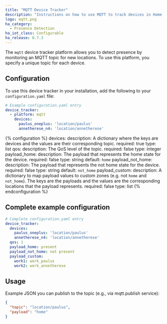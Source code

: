```yaml
---
title: "MQTT Device Tracker"
description: "Instructions on how to use MQTT to track devices in Home Assistant."
logo: mqtt.png
ha_category:
  - Presence Detection
ha_iot_class: Configurable
ha_release: 0.7.3
---
```



The `mqtt` device tracker platform allows you to detect presence by monitoring an MQTT topic for new locations. To use this platform, you specify a unique topic for each device.

## Configuration

To use this device tracker in your installation, add the following to your `configuration.yaml` file:

```yaml
# Example configuration.yaml entry
device_tracker:
  - platform: mqtt
    devices:
      paulus_oneplus: 'location/paulus'
      annetherese_n4: 'location/annetherese'
```

{% configuration %}
devices:
  description: A dictionary where the keys are devices and the values are their corresponding topic.
  required: true
  type: list
qos:
  description: The QoS level of the topic.
  required: false
  type: integer
payload_home:
  description: The payload that represents the home state for the device.
  required: false
  type: string
  default: `home`
payload_not_home:
  description: The payload that represents the not home state for the device.
  required: false
  type: string
  default: `not_home`
payload_custom:
  description: A dictionary to map payload values to custom zones (e.g. not `home` and `not_home`). The keys are the payloads and the values are the corresponding locations that the payload represents.
  required: false
  type: list
{% endconfiguration %}

## Complete example configuration

```yaml
# Complete configuration.yaml entry
device_tracker:
  devices:
    paulus_oneplus: 'location/paulus'
    annetherese_n4: 'location/annetherese'
  qos: 1
  payload_home: present
  payload_not_home: not present
  payload_custom:
    work1: work_paulus
    work2: work_annetherese
```

## Usage

Example JSON you can publish to the topic (e.g., via mqtt.publish service):

```json
{
  "topic": "location/paulus",
  "payload": "home"
}
```
